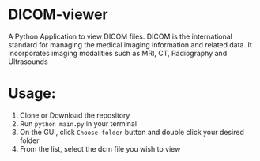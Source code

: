 # DICOM-viewer
A Python Application to view DICOM files.
DICOM is the international standard for managing the medical imaging information and related data.
It incorporates imaging modalities such as MRI, CT, Radiography and Ultrasounds
 
# Usage:
1. Clone or Download the repository
2. Run ```python main.py``` in your terminal
3. On the GUI, click ```Choose folder``` button and double click your desired folder
4. From the list, select the dcm file you wish to view
